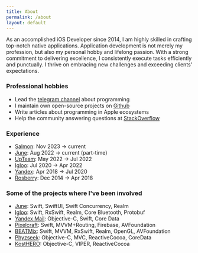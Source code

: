 ```yaml
---
title: About
permalink: /about
layout: default
---
```


As an accomplished iOS Developer since 2014, I am highly skilled in crafting top-notch native applications. Application development is not merely my profession, but also my personal hobby and lifelong passion. With a strong commitment to delivering excellence, I consistently execute tasks efficiently and punctually. I thrive on embracing new challenges and exceeding clients' expectations.

### Professional hobbies

- Lead the [telegram channel](https://t.me/readaggregator) about programming
- I maintain own open-source projects on [Github](https://github.com/otbivnoe)
- Write articles about programming in Apple ecosystems
- Help the community answering questions at [StackOverflow](https://stackoverflow.com/users/3733734/nikita-ermolenko?tab=profile)

### Experience

- [Salmon](https://salmon.ph): Nov 2023 → current
- [June](https://junehomes.com/about-us): Aug 2022 → current (part-time)
- [UpTeam](https://upteam.com): May 2022 → Jul 2022
- [Igloo](https://iglootest.ru): Jul 2020 → Apr 2022
- [Yandex](https://yandex.com/company/): Apr 2018 → Jul 2020
- [Rosberry](https://rosberry.com/): Dec 2014 → Apr 2018

### Some of the projects where I've been involved

- [June](https://itunes.apple.com/us/app/id1483377835): Swift, SwiftUI, Swift Concurrency, Realm 
- [Igloo](https://igloovet.ru): Swift, RxSwift, Realm, Core Bluetooth, Protobuf
- [Yandex Mail](https://apps.apple.com/us/app/yandex-mail-email-app/id441785419): Objective-C, Swift, Core Data
- [Pixelcraft](https://itunes.apple.com/us/app/pixelcraft-color-by-number-art/id1303437993?mt=8): Swift, MVVM+Routing, Firebase, AVFoundation
- [BEATMix](https://itunes.apple.com/us/app/beatmix/id1227356223): Swift, MVVM, RxSwift, Realm, OpenGL, AVFoundation
- [Phyzseek](https://itunes.apple.com/us/app/id1076780161?mt=8): Objective-C, MVC, ReactiveCocoa, CoreData
- [KostHERO](https://itunes.apple.com/ru/app/kosthero/id1140399629?l=en&mt=8): Objective-C, VIPER, ReactiveCocoa
